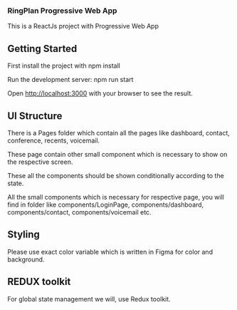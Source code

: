 ### RingPlan Progressive Web App

This is a ReactJs project with Progressive Web App

## Getting Started

First install the project with
npm install

Run the development server:
npm run start

Open [http://localhost:3000](http://localhost:3000) with your browser to see the result.

## UI Structure

There is a Pages folder which contain all the pages like dashboard, contact, conference, recents, voicemail.

These page contain other small component which is necessary to show on the respective screen.

These all the components should be shown conditionally according to the state.

All the small components which is necessary for respective page, you will find in folder like components/LoginPage, components/dashboard, components/contact, components/voicemail etc.

## Styling

Please use exact color variable which is written in Figma for color and background.

## REDUX toolkit

For global state management we will, use Redux toolkit.
